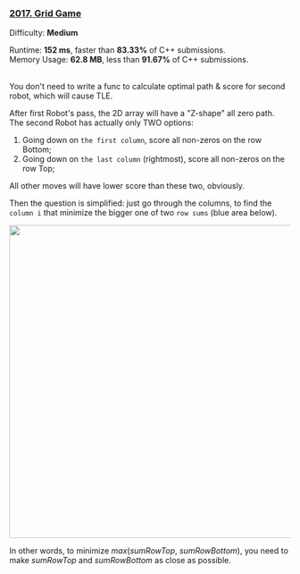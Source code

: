 
### [2017\. Grid Game](https://leetcode.com/problems/grid-game/)

Difficulty: **Medium**

Runtime: **152 ms**, faster than **83.33%** of C++ submissions.  
Memory Usage: **62.8 MB**, less than **91.67%** of C++ submissions.

<br/>  
You don't need to write a func to calculate optimal path & score for second robot, which will cause TLE.  

After first Robot's pass, the 2D array will have a "Z-shape" all zero path. The second Robot has actually only TWO options:

1. Going down on `the first column`, score all non-zeros on the row Bottom;
2. Going down on `the last column` (rightmost), score all non-zeros on the row Top;

All other moves will have lower score than these two, obviously.

Then the question is simplified: just go through the columns, to find the `column i` that minimize the bigger one of two `row sums` (blue area below).

<img src="https://miro.medium.com/max/1400/1*nrzdTiRnDqs-Lv6_hBYSiA@2x.jpeg" width="560">

In other words, to minimize *max*(*sumRowTop*, *sumRowBottom*), you need to make *sumRowTop* and *sumRowBottom* as close as possible.

